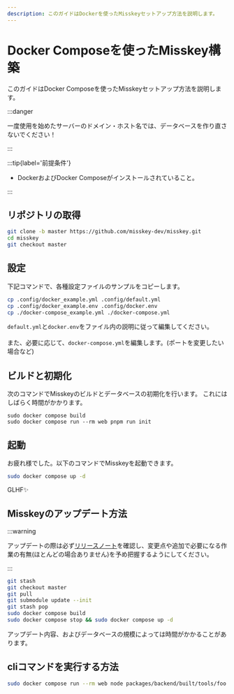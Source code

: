 ```yaml
---
description: このガイドはDockerを使ったMisskeyセットアップ方法を説明します。
---
```


# Docker Composeを使ったMisskey構築

このガイドはDocker Composeを使ったMisskeyセットアップ方法を説明します。

:::danger

一度使用を始めたサーバーのドメイン・ホスト名では、データベースを作り直さないでください！

:::

:::tip{label='前提条件'}

- DockerおよびDocker Composeがインストールされていること。

:::

## リポジトリの取得

```sh
git clone -b master https://github.com/misskey-dev/misskey.git
cd misskey
git checkout master
```

## 設定

下記コマンドで、各種設定ファイルのサンプルをコピーします。

```sh
cp .config/docker_example.yml .config/default.yml
cp .config/docker_example.env .config/docker.env
cp ./docker-compose_example.yml ./docker-compose.yml
```

`default.yml`と`docker.env`をファイル内の説明に従って編集してください。\
\
また、必要に応じて、`docker-compose.yml`を編集します。(ポートを変更したい場合など)

## ビルドと初期化

次のコマンドでMisskeyのビルドとデータベースの初期化を行います。
これにはしばらく時間がかかります。

```shell
sudo docker compose build
sudo docker compose run --rm web pnpm run init
```

## 起動

お疲れ様でした。以下のコマンドでMisskeyを起動できます。

```sh
sudo docker compose up -d
```

GLHF✨

## Misskeyのアップデート方法

:::warning

アップデートの際は必ず[リリースノート](https://github.com/misskey-dev/misskey/blob/master/CHANGELOG.md)を確認し、変更点や追加で必要になる作業の有無(ほとんどの場合ありません)を予め把握するようにしてください。

:::

```sh
git stash
git checkout master
git pull
git submodule update --init
git stash pop
sudo docker compose build
sudo docker compose stop && sudo docker compose up -d
```

アップデート内容、およびデータベースの規模によっては時間がかかることがあります。

## cliコマンドを実行する方法

```sh
sudo docker compose run --rm web node packages/backend/built/tools/foo bar
```
